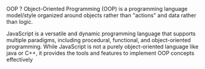 OOP ?
Object-Oriented Programming (OOP) is a programming language model/style organized
around objects rather than "actions" and data rather than logic.

JavaScript is a versatile and dynamic programming language that
supports multiple paradigms, including procedural, functional, and
object-oriented programming. While JavaScript is not a purely object-oriented
language like java or C++, it provides the tools and features to 
implement OOP concepts effectively

